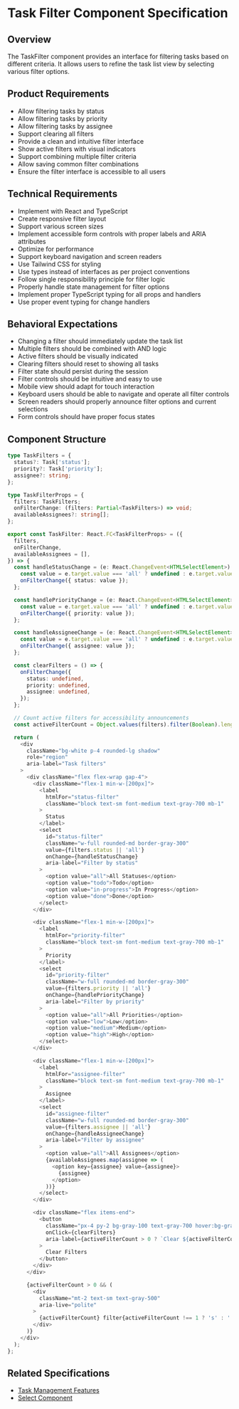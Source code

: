 # Task Filter Component Specification

## Overview
The TaskFilter component provides an interface for filtering tasks based on different criteria. It allows users to refine the task list view by selecting various filter options.

## Product Requirements
- Allow filtering tasks by status
- Allow filtering tasks by priority
- Allow filtering tasks by assignee
- Support clearing all filters
- Provide a clean and intuitive filter interface
- Show active filters with visual indicators
- Support combining multiple filter criteria
- Allow saving common filter combinations
- Ensure the filter interface is accessible to all users

## Technical Requirements
- Implement with React and TypeScript
- Create responsive filter layout
- Support various screen sizes
- Implement accessible form controls with proper labels and ARIA attributes
- Optimize for performance
- Support keyboard navigation and screen readers
- Use Tailwind CSS for styling
- Use types instead of interfaces as per project conventions
- Follow single responsibility principle for filter logic
- Properly handle state management for filter options
- Implement proper TypeScript typing for all props and handlers
- Use proper event typing for change handlers

## Behavioral Expectations
- Changing a filter should immediately update the task list
- Multiple filters should be combined with AND logic
- Active filters should be visually indicated
- Clearing filters should reset to showing all tasks
- Filter state should persist during the session
- Filter controls should be intuitive and easy to use
- Mobile view should adapt for touch interaction
- Keyboard users should be able to navigate and operate all filter controls
- Screen readers should properly announce filter options and current selections
- Form controls should have proper focus states

## Component Structure
```typescript
type TaskFilters = {
  status?: Task['status'];
  priority?: Task['priority'];
  assignee?: string;
};

type TaskFilterProps = {
  filters: TaskFilters;
  onFilterChange: (filters: Partial<TaskFilters>) => void;
  availableAssignees?: string[];
};

export const TaskFilter: React.FC<TaskFilterProps> = ({
  filters,
  onFilterChange,
  availableAssignees = [],
}) => {
  const handleStatusChange = (e: React.ChangeEvent<HTMLSelectElement>) => {
    const value = e.target.value === 'all' ? undefined : e.target.value as Task['status'];
    onFilterChange({ status: value });
  };

  const handlePriorityChange = (e: React.ChangeEvent<HTMLSelectElement>) => {
    const value = e.target.value === 'all' ? undefined : e.target.value as Task['priority'];
    onFilterChange({ priority: value });
  };

  const handleAssigneeChange = (e: React.ChangeEvent<HTMLSelectElement>) => {
    const value = e.target.value === 'all' ? undefined : e.target.value;
    onFilterChange({ assignee: value });
  };

  const clearFilters = () => {
    onFilterChange({
      status: undefined,
      priority: undefined,
      assignee: undefined,
    });
  };

  // Count active filters for accessibility announcements
  const activeFilterCount = Object.values(filters).filter(Boolean).length;

  return (
    <div
      className="bg-white p-4 rounded-lg shadow"
      role="region"
      aria-label="Task filters"
    >
      <div className="flex flex-wrap gap-4">
        <div className="flex-1 min-w-[200px]">
          <label
            htmlFor="status-filter"
            className="block text-sm font-medium text-gray-700 mb-1"
          >
            Status
          </label>
          <select
            id="status-filter"
            className="w-full rounded-md border-gray-300"
            value={filters.status || 'all'}
            onChange={handleStatusChange}
            aria-label="Filter by status"
          >
            <option value="all">All Statuses</option>
            <option value="todo">Todo</option>
            <option value="in-progress">In Progress</option>
            <option value="done">Done</option>
          </select>
        </div>

        <div className="flex-1 min-w-[200px]">
          <label
            htmlFor="priority-filter"
            className="block text-sm font-medium text-gray-700 mb-1"
          >
            Priority
          </label>
          <select
            id="priority-filter"
            className="w-full rounded-md border-gray-300"
            value={filters.priority || 'all'}
            onChange={handlePriorityChange}
            aria-label="Filter by priority"
          >
            <option value="all">All Priorities</option>
            <option value="low">Low</option>
            <option value="medium">Medium</option>
            <option value="high">High</option>
          </select>
        </div>

        <div className="flex-1 min-w-[200px]">
          <label
            htmlFor="assignee-filter"
            className="block text-sm font-medium text-gray-700 mb-1"
          >
            Assignee
          </label>
          <select
            id="assignee-filter"
            className="w-full rounded-md border-gray-300"
            value={filters.assignee || 'all'}
            onChange={handleAssigneeChange}
            aria-label="Filter by assignee"
          >
            <option value="all">All Assignees</option>
            {availableAssignees.map(assignee => (
              <option key={assignee} value={assignee}>
                {assignee}
              </option>
            ))}
          </select>
        </div>

        <div className="flex items-end">
          <button
            className="px-4 py-2 bg-gray-100 text-gray-700 hover:bg-gray-200 rounded focus:outline-none focus:ring-2 focus:ring-offset-2 focus:ring-gray-500"
            onClick={clearFilters}
            aria-label={activeFilterCount > 0 ? `Clear ${activeFilterCount} active filters` : "Clear filters"}
          >
            Clear Filters
          </button>
        </div>
      </div>

      {activeFilterCount > 0 && (
        <div
          className="mt-2 text-sm text-gray-500"
          aria-live="polite"
        >
          {activeFilterCount} filter{activeFilterCount !== 1 ? 's' : ''} applied
        </div>
      )}
    </div>
  );
};
```

## Related Specifications
- [Task Management Features](./task_management.package_specs.md)
- [Select Component](../../ui/base/design_kit/select/select.specs.md)
